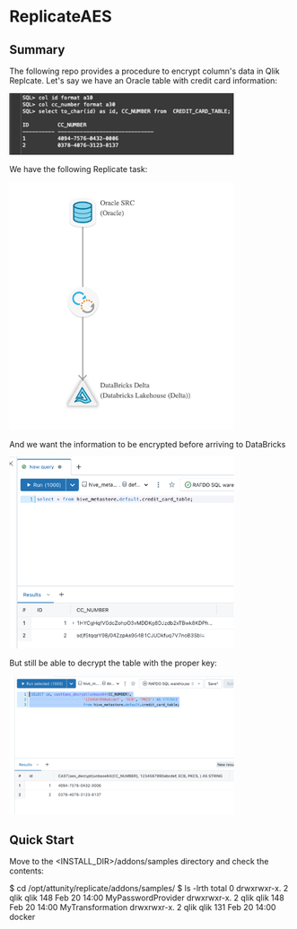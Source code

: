 # ReplicateAES 

## Summary
The following repo provides a procedure to encrypt column's data in Qlik Replcate. Let's say we have an Oracle table with credit card information:

<img src="images/oracle_query.png" width="400">

We have the following Replicate task:

<img src="images/replicate_task.png" width="400">

And we want the information to be encrypted before arriving to DataBricks

<img src="images/databricks_enc_query.png" width="400">

But still be able to decrypt the table with the proper key:

<img src="images/databricks_decrypted_query.png" width="400">

## Quick Start

Move to the <INSTALL_DIR>/addons/samples directory and check the contents:

$ cd /opt/attunity/replicate/addons/samples/
$ ls -lrth
total 0
drwxrwxr-x. 2 qlik qlik 148 Feb 20 14:00 MyPasswordProvider
drwxrwxr-x. 2 qlik qlik 148 Feb 20 14:00 MyTransformation
drwxrwxr-x. 2 qlik qlik 131 Feb 20 14:00 docker




